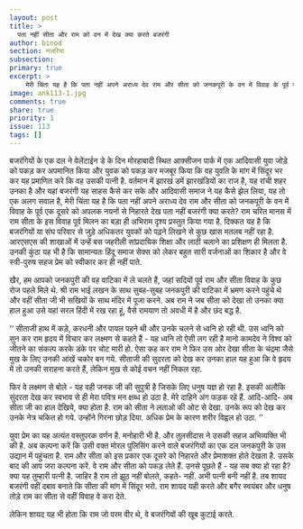 ```yaml
---
layout: post
title: >
  पता नहीं सीता और राम को वन में देख क्या करते बजरंगी
author: binod
section: नजरिया
subsection:
primary: true
excerpt: >
    मेरी चिंता यह है कि पता नहीं अपने अराध्य देव राम और सीता को जनकपूरी के वन में विवाह के पूर्व एक दूसरे को अपलक नयनों से निहारते देख बजरंगी क्या करते? राम चरित मानस में राम सीता के इस विवाह पूर्व मिलन का बड़ा ही अभिराम दृश्य प्रस्तुत किया गया है.
image: ank113-1.jpg
comments: true
share: true
priority: 1
issue: 113
tags: []
---
```


बजरंगियों के एक दल ने वेलेंटाईन डे के दिन मोरहाबादी स्थित आक्सीजन पार्क में एक आदिवासी युवा जोड़े को पकड़ कर अपमानित किया और युवक को पकड़ कर मजबूर किया कि वह युवति के मांग में सिंदूर भर कर यह प्रमाणित करे कि वह उसकी पत्नी है. वर्तमान में झारखं डमें झारखंडियों का राज है, यह रांची शहर उनका है और यहां बजरंगी यह साहस कैसे कर सके और आदिवासी समाज ने यह कैसे झेल लिया, यह तो एक अलग सवाल है, मेरी चिंता यह है कि पता नहीं अपने अराध्य देव राम और सीता को जनकपूरी के वन में विवाह के पूर्व एक दूसरे को अपलक नयनों से निहारते देख पता नहीं बजरंगी क्या करते? राम चरित मानस में राम सीता के इस विवाह पूर्व मिलन का बड़ा ही अभिराम दृश्य प्रस्तुत किया गया है. दिक्कत यह है कि बजरंगियों या संघ परिवार से जुड़े अधिकतर युवकों को पढ़ने लिखने से कुछ खास मतलब नहीं रहा है. आरएसएस की शाखाओं में उन्हें बस जहरीली सांप्रदायिक शिक्षा और लाठी चलाने का प्रशिक्षण ही मिलता है. उनकी कुंठा यह भी है कि सामान्यतः हिंदू समाज सेक्स को लेकर बहुत सारी वर्जनाओं का शिकार है और वे स्त्री-पुरुष सहज प्रेम को स्वीकार कर ही नहीं पाते.

खैर, हम आपको जनकपुरी की वह वाटिका में ले चलते हैं, जहां सदियों पूर्व राम और सीता विवाह के कुछ रोज पहले मिले थे. श्री राम भाई लखन के साथ सुबह-सुबह जनकपुरी की वाटिका में भ्रमण करने पहुंचे थे और वहीं सीता जी भी सखियों के साथ मंदिर में पूजा करने. अब राम ने जब सीता को देखा तो उनका क्या हाल हुआ उसे यहां सरल हिंदी में रख रहा हूं, वैसे रामयाण तो अवधी में है और छंद बद्ध है.

‘‘ सीताजी हाथ में कड़े, करधनी और पायल पहने थी और उनके चलने से ध्वनि हो रही थी. उस ध्वनि को सुन कर राम हृदय में विचार कर लक्ष्मण से कहते हैं - यह ध्वनि तो ऐसी लग रही है मानो कामदेव ने विश्व को जीतने का संकल्प करके डंके पर चोट मारी हो. ऐसा कह कर राम ने फिर उस ओर देखा सीता के चंद्रमा जैसे मुख के लिए उनकी आंखें चकोर बन गये.
सीताजी की सुदरता को देख कर उनका हाल यह हुआ कि वे हृदय में तो उनकी सराहना करते हैं, लेकिन मुख से कोई वचन नहीं निकल रहा.

फिर वे लक्ष्मण से बोले - यह वही जनक जी की सुपुत्री है जिसके लिए धनुष यज्ञ हो रहा है. इसकी अलौकि सुंदरता देख कर स्वभाव से ही मेरा पवित्र मन क्षब्ध हो उठा है. मेरे दाहिने अंग फड़क रहे हैं. आदि-आदि-
अब सीता जी का हाल देखिये, क्या होता है. राम को सीता ने लताओ की ओट से देखा. उनके रूप को देख कर उनके नेत्र चकित हो गये. उन्होंने गिरना छोड़ दिया. अधिक प्रेम के कारण शरीर विह्वल हो उठा. ’’

युवा प्रेम का यह अत्यंत वस्तुपरक वर्णन है. मनोहारी भी है. और तुलसीदास ने उसकी सहज अभिव्यक्ति भी की है.
अब कल्पना करें कि उसी वक्त मोरल पुलिसिंग करने वाले बजरंगियों का एक दल जनकपुरी के उस उद्यान में पहुंचता है. राम और सीता को इस प्रकार एक दूसरे को निहारते और प्रेमाशक्त होते देखता है. उसके बाद की आप जरा कल्पना करें. वे राम और सीता को पकड़ लेते हैं. उनसे पूछते हैं - यह सब क्या हो रहा है? क्या यह तुम्हारी पत्नी है. जाहिर है राम तो झूठ नहीं बोलते, कहते- नहीं. अभी पत्नी बनी नहीं है. तब शायद बजरंगी वहीं दबाव बनाते कि सीता की मांग में सिंदूर भरो. राम शायद यही करते और बगैर स्वयंबर और धनुष तोड़े राम का सीता से वहीं विवाह वे करा देते.

लेकिन शायद यह भी होता कि राम जो परम वीर थे, वे बजरंगियों की खूब कुटाई करते. 

